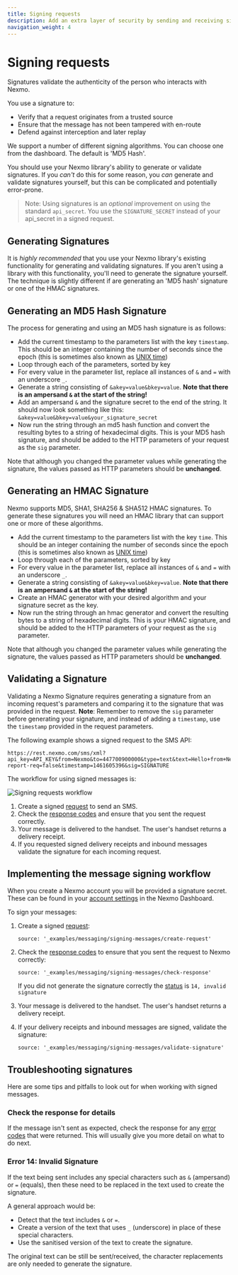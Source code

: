 ```yaml
---
title: Signing requests
description: Add an extra layer of security by sending and receiving signed requests.
navigation_weight: 4
---
```


# Signing requests

Signatures validate the authenticity of the person who interacts with Nexmo.

You use a signature to:

* Verify that a request originates from a trusted source
* Ensure that the message has not been tampered with en-route
* Defend against interception and later replay

We support a number of different signing algorithms. You can choose one from the dashboard. The default is 'MD5 Hash'.

You should use your Nexmo library's ability to generate or validate signatures. If you _can't_ do this for some reason, you _can_ generate and validate signatures yourself, but this can be complicated and potentially error-prone.

> Note: Using signatures is an *optional* improvement on using the standard `api_secret`. You use the `SIGNATURE_SECRET` instead of your api_secret in a signed request.

## Generating Signatures

It is _highly recommended_ that you use your Nexmo library's existing functionality for generating and validating signatures. If you aren't using a library with this functionality, you'll need to generate the signature yourself. The technique is slightly different if are generating an 'MD5 hash' signature or one of the HMAC signatures.

## Generating an MD5 Hash Signature

The process for generating and using an MD5 hash signature is as follows:

* Add the current timestamp to the parameters list with the key `timestamp`. This should be an integer containing the number of seconds since the epoch (this is sometimes also known as [UNIX time](https://en.wikipedia.org/wiki/Unix_time))
* Loop through each of the parameters, sorted by key
* For every value in the parameter list, replace all instances of `&` and `=` with an underscore `_`.
* Generate a string consisting of `&akey=value&bkey=value`. **Note that there is an ampersand `&` at the start of the string!**
* Add an ampersand `&` and the signature secret to the end of the string. It should now look something like this: `&akey=value&bkey=value&your_signature_secret`
* Now run the string through an md5 hash function and convert the resulting bytes to a string of hexadecimal digits. This is your MD5 hash signature, and should be added to the HTTP parameters of your request as the `sig` parameter.

Note that although you changed the parameter values while generating the signature, the values passed as HTTP parameters should be __unchanged__.

## Generating an HMAC Signature

Nexmo supports MD5, SHA1, SHA256 & SHA512 HMAC signatures. To generate these signatures you will need an HMAC library that can support one or more of these algorithms.

* Add the current timestamp to the parameters list with the key `time`. This should be an integer containing the number of seconds since the epoch (this is sometimes also known as [UNIX time](https://en.wikipedia.org/wiki/Unix_time))
* Loop through each of the parameters, sorted by key
* For every value in the parameter list, replace all instances of `&` and `=` with an underscore `_`.
* Generate a string consisting of `&akey=value&bkey=value`. **Note that there is an ampersand `&` at the start of the string!**
* Create an HMAC generator with your desired algorithm and your signature secret as the key.
* Now run the string through an hmac generator and convert the resulting bytes to a string of hexadecimal digits. This is your HMAC signature, and should be added to the HTTP parameters of your request as the `sig` parameter.

Note that although you changed the parameter values while generating the signature, the values passed as HTTP parameters should be __unchanged__.

## Validating a Signature

Validating a Nexmo Signature requires generating a signature from an incoming request's parameters and comparing it to the signature that was provided in the request. **Note**: Remember to remove the `sig` parameter before generating your signature, and instead of adding a `timestamp`, use the `timestamp` provided in the request parameters.

The following example shows a signed request to the SMS API:

```
https://rest.nexmo.com/sms/xml?api_key=API_KEY&from=Nexmo&to=447700900000&type=text&text=Hello+from+Nexmo&status-report-req=false&timestamp=1461605396&sig=SIGNATURE
```

The workflow for using signed messages is:

![Signing requests workflow](/assets/images/workflow_call_api_outbound.svg)

1. Create a signed [request](/api/sms#request) to send an SMS.
2. Check the [response codes](/api/sms#errors) and ensure that you sent the request correctly.
3. Your message is delivered to the handset. The user's handset returns a delivery receipt.
4. If you requested signed delivery receipts and inbound messages validate the signature for each incoming request.


## Implementing the message signing workflow

When you create a Nexmo account you will be provided a signature secret. These can be found in your [account settings](https://dashboard.nexmo.com/settings) in the Nexmo Dashboard.

To sign your messages:

1. Create a signed [request](/api/sms#request):

    ```tabbed_examples
    source: '_examples/messaging/signing-messages/create-request'
    ```

2. Check the [response codes](/api/sms#response-codes) to ensure that you sent the request to Nexmo correctly:

    ```tabbed_examples
    source: '_examples/messaging/signing-messages/check-response'
    ```

    If you did not generate the signature correctly the [status](/api/sms#status-codes) is `14, invalid signature`

3. Your message is delivered to the handset. The user's handset returns a delivery receipt.

4. If your delivery receipts and inbound messages are signed, validate the signature:

    ```tabbed_examples
    source: '_examples/messaging/signing-messages/validate-signature'
    ```

## Troubleshooting signatures

Here are some tips and pitfalls to look out for when working with signed messages.

### Check the response for details

If the message isn't sent as expected, check the response for any [error codes](/api/sms#errors) that were returned. This will usually give you more detail on what to do next.

### Error 14: Invalid Signature

If the text being sent includes any special characters such as `&` (ampersand) or `=` (equals), then these need to be replaced in the text used to create the signature.

A general approach would be:

- Detect that the text includes `&` or `=`.
- Create a version of the text that uses `_` (underscore) in place of these special characters.
- Use the sanitised version of the text to create the signature.

The original text can be still be sent/received, the character replacements are only needed to generate the signature.
